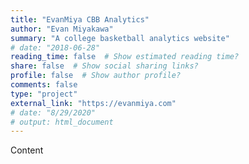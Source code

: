```yaml
---
title: "EvanMiya CBB Analytics"
author: "Evan Miyakawa"
summary: "A college basketball analytics website"
# date: "2018-06-28"
reading_time: false  # Show estimated reading time?
share: false  # Show social sharing links?
profile: false  # Show author profile?
comments: false
type: "project"
external_link: "https://evanmiya.com"
# date: "8/29/2020"
# output: html_document
---
```


Content

